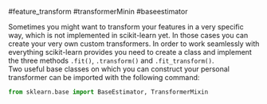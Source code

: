 #feature_transform  #transformerMinin #baseestimator

Sometimes you might want to transform your features in a very specific way, which is not implemented in scikit-learn yet. In those cases you can create your very own custom transformers. In order to work seamlessly with everything scikit-learn provides you need to create a class and implement the three methods `.fit()`, `.transform()` and `.fit_transform()`.      
Two useful base classes on which you can construct your personal transformer can be imported with the following command:

```python
from sklearn.base import BaseEstimator, TransformerMixin
```